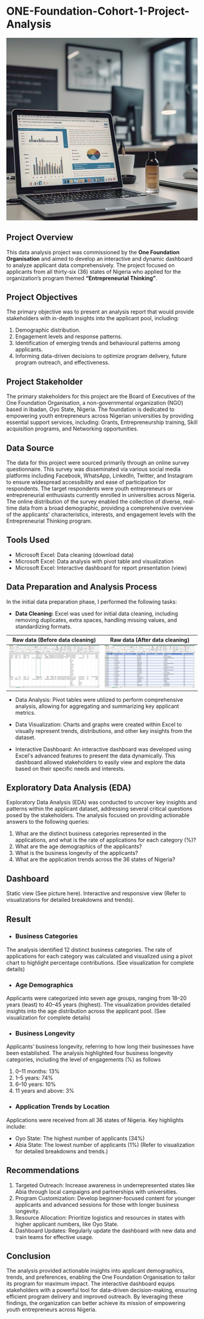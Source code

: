 # ONE-Foundation-Cohort-1-Project-Analysis
![](Intro.jpeg)

## Project Overview

This data analysis project was commissioned by the **One Foundation Organisation** and aimed to develop an interactive and dynamic dashboard to analyze applicant data comprehensively. 
The project focused on applicants from all thirty-six (36) states of Nigeria who applied for the organization’s program themed **“Entrepreneurial Thinking”**.

## Project Objectives

The primary objective was to present an analysis report that would provide stakeholders with in-depth insights into the applicant pool, including:
1. Demographic distribution.
2. Engagement levels and response patterns.
3. Identification of emerging trends and behavioural patterns among applicants.
4. Informing data-driven decisions to optimize program delivery, future program outreach, and effectiveness.

## Project Stakeholder

The primary stakeholders for this project are the Board of Executives of the One Foundation Organisation, a non-governmental organization (NGO) based in Ibadan, Oyo State, Nigeria. 
The foundation is dedicated to empowering youth entrepreneurs across Nigerian universities by providing essential support services, including: Grants, Entrepreneurship training, Skill acquisition programs, and Networking opportunities.

## Data Source

The data for this project were sourced primarily through an online survey questionnaire. This survey was disseminated via various social media platforms including Facebook, WhatsApp, LinkedIn, Twitter, and Instagram to ensure widespread accessibility and ease of participation for respondents. 
The target respondents were youth entrepreneurs or entrepreneurial enthusiasts currently enrolled in universities across Nigeria. 
The online distribution of the survey enabled the collection of diverse, real-time data from a broad demographic, providing a comprehensive overview of the applicants' characteristics, interests, and engagement levels with the Entrepreneurial Thinking program.

## Tools Used

- Microsoft Excel: Data cleaning (download data)
- Microsoft Excel: Data analysis with pivot table and visualization
- Microsoft Excel: Interactive dashboard for report presentation (view)

## Data Preparation and Analysis Process

In the initial data preparation phase, I performed the following tasks:
- **Data Cleaning:** Excel was used for initial data cleaning, including removing duplicates, extra spaces, handling missing values, and standardizing formats.

**Raw data (Before data cleaning)**                  |  **Raw data (After data cleaning)**
:----------------------------------------------: | :------------------------------:
![](Data_Before_cleaning.png)                    |  ![](Data_After_Cleaning.png)  

- Data Analysis: Pivot tables were utilized to perform comprehensive analysis, allowing for aggregating and summarizing key applicant metrics.
  
- Data Visualization: Charts and graphs were created within Excel to visually represent trends, distributions, and other key insights from the dataset.
  
- Interactive Dashboard: An interactive dashboard was developed using Excel's advanced features to present the data dynamically. This dashboard allowed stakeholders to easily view and explore the data based on their specific needs and interests.

## Exploratory Data Analysis (EDA)

Exploratory Data Analysis (EDA) was conducted to uncover key insights and patterns within the applicant dataset, addressing several critical questions posed by the stakeholders. The analysis focused on providing actionable answers to the following queries:
1.	What are the distinct business categories represented in the applications, and what is the rate of applications for each category (%)?
2.	What are the age demographics of the applicants?
3.	What is the business longevity of the applicants?
4.	What are the application trends across the 36 states of Nigeria?

## Dashboard

Static view (See picture here).
Interactive and responsive view (Refer to visualizations for detailed breakdowns and trends).

## Result
- ### Business Categories
The analysis identified 12 distinct business categories. The rate of applications for each category was calculated and visualized using a pivot chart to highlight percentage contributions. (See visualization for complete details)

- ### Age Demographics
Applicants were categorized into seven age groups, ranging from 18–20 years (least) to 40–45 years (highest). The visualization provides detailed insights into the age distribution across the applicant pool. (See visualization for complete details)

- ### Business Longevity
Applicants’ business longevity, referring to how long their businesses have been established. The analysis highlighted four business longevity categories, including the level of engagements (%) as follows
1.	0–11 months: 13%
2.	1–5 years: 74% 
3.	6–10 years: 10%
4.	11 years and above: 3%

- ### Application Trends by Location
Applications were received from all 36 states of Nigeria. Key highlights include:
- Oyo State: The highest number of applicants (34%)
- Abia State: The lowest number of applicants (1%)
(Refer to visualization for detailed breakdowns and trends.)

## Recommendations
1.	Targeted Outreach: Increase awareness in underrepresented states like Abia through local campaigns and partnerships with universities.
2.	Program Customization: Develop beginner-focused content for younger applicants and advanced sessions for those with longer business longevity.
3.	Resource Allocation: Prioritize logistics and resources in states with higher applicant numbers, like Oyo State.
4.	Dashboard Updates: Regularly update the dashboard with new data and train teams for effective usage.

## Conclusion
The analysis provided actionable insights into applicant demographics, trends, and preferences, enabling the One Foundation Organisation to tailor its program for maximum impact. The interactive dashboard equips stakeholders with a powerful tool for data-driven decision-making, ensuring efficient program delivery and improved outreach. By leveraging these findings, the organization can better achieve its mission of empowering youth entrepreneurs across Nigeria.









